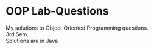 # OOP Lab-Questions

My solutions to Object Oriented Programming questions.  
3rd Sem.  
Solutions are in Java

